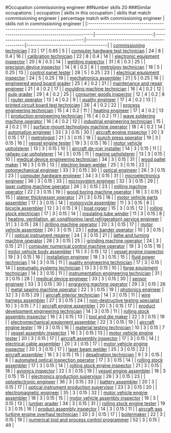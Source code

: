 #Occupation commissioning engineer
##Number skills 20
###Similar occupations:
| occupation                                                                                                                                                    |   skills in this occupation |   skills that match commissioning engineer |   percentage match with commissioning engineer |   skills not in commissioning engineer |
|:--------------------------------------------------------------------------------------------------------------------------------------------------------------|----------------------------:|-------------------------------------------:|-----------------------------------------------:|---------------------------------------:|
| [commissioning technician](commissioning_technician.md)                                                                                                       |                          22 |                                         17 |                                           0.85 |                                      5 |
| [computer hardware test technician](computer_hardware_test_technician.md)                                                                                     |                          24 |                                          8 |                                           0.4  |                                     16 |
| [calibration technician](calibration_technician.md)                                                                                                           |                          22 |                                          8 |                                           0.4  |                                     14 |
| [electronic equipment inspector](electronic_equipment_inspector.md)                                                                                           |                          20 |                                          6 |                                           0.3  |                                     14 |
| [welding inspector](welding_inspector.md)                                                                                                                     |                          31 |                                          6 |                                           0.3  |                                     25 |
| [precision device inspector](precision_device_inspector.md)                                                                                                   |                          14 |                                          6 |                                           0.3  |                                      8 |
| [metrology technician](metrology_technician.md)                                                                                                               |                          18 |                                          5 |                                           0.25 |                                     13 |
| [control panel tester](control_panel_tester.md)                                                                                                               |                          28 |                                          5 |                                           0.25 |                                     23 |
| [electrical equipment inspector](electrical_equipment_inspector.md)                                                                                           |                          24 |                                          5 |                                           0.25 |                                     19 |
| [mechatronics assembler](mechatronics_assembler.md)                                                                                                           |                          21 |                                          5 |                                           0.25 |                                     16 |
| [engineered wood board grader](engineered_wood_board_grader.md)                                                                                               |                          25 |                                          4 |                                           0.2  |                                     21 |
| [maintenance and repair engineer](maintenance_and_repair_engineer.md)                                                                                         |                          21 |                                          4 |                                           0.2  |                                     17 |
| [moulding machine technician](moulding_machine_technician.md)                                                                                                 |                          16 |                                          4 |                                           0.2  |                                     12 |
| [pulp grader](pulp_grader.md)                                                                                                                                 |                          29 |                                          4 |                                           0.2  |                                     25 |
| [consumer goods inspector](consumer_goods_inspector.md)                                                                                                       |                          12 |                                          4 |                                           0.2  |                                      8 |
| [router operator](router_operator.md)                                                                                                                         |                          13 |                                          4 |                                           0.2  |                                      9 |
| [quality engineer](quality_engineer.md)                                                                                                                       |                          17 |                                          4 |                                           0.2  |                                     13 |
| [printed circuit board test technician](printed_circuit_board_test_technician.md)                                                                             |                          26 |                                          4 |                                           0.2  |                                     22 |
| [process engineering technician](process_engineering_technician.md)                                                                                           |                          15 |                                          4 |                                           0.2  |                                     11 |
| [heating engineer](heating_engineer.md)                                                                                                                       |                          17 |                                          4 |                                           0.2  |                                     13 |
| [production engineering technician](production_engineering_technician.md)                                                                                     |                          15 |                                          4 |                                           0.2  |                                     11 |
| [wave soldering machine operator](wave_soldering_machine_operator.md)                                                                                         |                          16 |                                          4 |                                           0.2  |                                     12 |
| [industrial engineering technician](industrial_engineering_technician.md)                                                                                     |                          15 |                                          4 |                                           0.2  |                                     11 |
| [surface-mount technology machine operator](surface-mount_technology_machine_operator.md)                                                                     |                          18 |                                          4 |                                           0.2  |                                     14 |
| [automation engineer](automation_engineer.md)                                                                                                                 |                          33 |                                          3 |                                           0.15 |                                     30 |
| [aircraft engine inspector](aircraft_engine_inspector.md)                                                                                                     |                          20 |                                          3 |                                           0.15 |                                     17 |
| [metrologist](metrologist.md)                                                                                                                                 |                          21 |                                          3 |                                           0.15 |                                     18 |
| [punch press operator](punch_press_operator.md)                                                                                                               |                          19 |                                          3 |                                           0.15 |                                     16 |
| [vessel engine tester](vessel_engine_tester.md)                                                                                                               |                          19 |                                          3 |                                           0.15 |                                     16 |
| [motor vehicle upholsterer](motor_vehicle_upholsterer.md)                                                                                                     |                          13 |                                          3 |                                           0.15 |                                     10 |
| [aircraft de-icer installer](aircraft_de-icer_installer.md)                                                                                                   |                          14 |                                          3 |                                           0.15 |                                     11 |
| [railway car upholsterer](railway_car_upholsterer.md)                                                                                                         |                          14 |                                          3 |                                           0.15 |                                     11 |
| [marine upholsterer](marine_upholsterer.md)                                                                                                                   |                          13 |                                          3 |                                           0.15 |                                     10 |
| [medical device engineering technician](medical_device_engineering_technician.md)                                                                             |                          34 |                                          3 |                                           0.15 |                                     31 |
| [wood pallet maker](wood_pallet_maker.md)                                                                                                                     |                          16 |                                          3 |                                           0.15 |                                     13 |
| [electron beam welder](electron_beam_welder.md)                                                                                                               |                          25 |                                          3 |                                           0.15 |                                     22 |
| [optomechanical engineer](optomechanical_engineer.md)                                                                                                         |                          33 |                                          3 |                                           0.15 |                                     30 |
| [optical engineer](optical_engineer.md)                                                                                                                       |                          26 |                                          3 |                                           0.15 |                                     23 |
| [computer hardware engineer](computer_hardware_engineer.md)                                                                                                   |                          34 |                                          3 |                                           0.15 |                                     31 |
| [microelectronics engineer](microelectronics_engineer.md)                                                                                                     |                          36 |                                          3 |                                           0.15 |                                     33 |
| [microsystem engineer](microsystem_engineer.md)                                                                                                               |                          32 |                                          3 |                                           0.15 |                                     29 |
| [laser cutting machine operator](laser_cutting_machine_operator.md)                                                                                           |                          26 |                                          3 |                                           0.15 |                                     23 |
| [milling machine operator](milling_machine_operator.md)                                                                                                       |                          22 |                                          3 |                                           0.15 |                                     19 |
| [wood boring machine operator](wood_boring_machine_operator.md)                                                                                               |                          18 |                                          3 |                                           0.15 |                                     15 |
| [planer thicknesser operator](planer_thicknesser_operator.md)                                                                                                 |                          21 |                                          3 |                                           0.15 |                                     18 |
| [motor vehicle parts assembler](motor_vehicle_parts_assembler.md)                                                                                             |                          17 |                                          3 |                                           0.15 |                                     14 |
| [motorcycle assembler](motorcycle_assembler.md)                                                                                                               |                          11 |                                          3 |                                           0.15 |                                      8 |
| [bicycle assembler](bicycle_assembler.md)                                                                                                                     |                          12 |                                          3 |                                           0.15 |                                      9 |
| [boat rigger](boat_rigger.md)                                                                                                                                 |                          15 |                                          3 |                                           0.15 |                                     12 |
| [rolling stock electrician](rolling_stock_electrician.md)                                                                                                     |                          17 |                                          3 |                                           0.15 |                                     14 |
| [insulating tube winder](insulating_tube_winder.md)                                                                                                           |                          11 |                                          3 |                                           0.15 |                                      8 |
| [heating, ventilation, air conditioning (and refrigeration) service engineer](heating,_ventilation,_air_conditioning_(and_refrigeration)_service_engineer.md) |                          31 |                                          3 |                                           0.15 |                                     28 |
| [drilling machine operator](drilling_machine_operator.md)                                                                                                     |                          20 |                                          3 |                                           0.15 |                                     17 |
| [motor vehicle assembler](motor_vehicle_assembler.md)                                                                                                         |                          26 |                                          3 |                                           0.15 |                                     23 |
| [edge bander operator](edge_bander_operator.md)                                                                                                               |                          10 |                                          3 |                                           0.15 |                                      7 |
| [optical instrument repairer](optical_instrument_repairer.md)                                                                                                 |                          24 |                                          3 |                                           0.15 |                                     21 |
| [lathe and turning machine operator](lathe_and_turning_machine_operator.md)                                                                                   |                          28 |                                          3 |                                           0.15 |                                     25 |
| [grinding machine operator](grinding_machine_operator.md)                                                                                                     |                          24 |                                          3 |                                           0.15 |                                     21 |
| [computer numerical control machine operator](computer_numerical_control_machine_operator.md)                                                                 |                          19 |                                          3 |                                           0.15 |                                     16 |
| [motor vehicle body assembler](motor_vehicle_body_assembler.md)                                                                                               |                          15 |                                          3 |                                           0.15 |                                     12 |
| [vessel engine inspector](vessel_engine_inspector.md)                                                                                                         |                          19 |                                          3 |                                           0.15 |                                     16 |
| [installation engineer](installation_engineer.md)                                                                                                             |                          18 |                                          3 |                                           0.15 |                                     15 |
| [fluid power technician](fluid_power_technician.md)                                                                                                           |                          14 |                                          3 |                                           0.15 |                                     11 |
| [quality engineering technician](quality_engineering_technician.md)                                                                                           |                          17 |                                          3 |                                           0.15 |                                     14 |
| [pneumatic systems technician](pneumatic_systems_technician.md)                                                                                               |                          13 |                                          3 |                                           0.15 |                                     10 |
| [forge equipment technician](forge_equipment_technician.md)                                                                                                   |                          14 |                                          3 |                                           0.15 |                                     11 |
| [instrumentation engineering technician](instrumentation_engineering_technician.md)                                                                           |                          31 |                                          3 |                                           0.15 |                                     28 |
| [medical device engineer](medical_device_engineer.md)                                                                                                         |                          33 |                                          3 |                                           0.15 |                                     30 |
| [sensor engineer](sensor_engineer.md)                                                                                                                         |                          33 |                                          3 |                                           0.15 |                                     30 |
| [engraving machine operator](engraving_machine_operator.md)                                                                                                   |                          29 |                                          3 |                                           0.15 |                                     26 |
| [metal sawing machine operator](metal_sawing_machine_operator.md)                                                                                             |                          22 |                                          3 |                                           0.15 |                                     19 |
| [photonics engineer](photonics_engineer.md)                                                                                                                   |                          32 |                                          3 |                                           0.15 |                                     29 |
| [aircraft interior technician](aircraft_interior_technician.md)                                                                                               |                          14 |                                          3 |                                           0.15 |                                     11 |
| [wire harness assembler](wire_harness_assembler.md)                                                                                                           |                          27 |                                          3 |                                           0.15 |                                     24 |
| [non-destructive testing specialist](non-destructive_testing_specialist.md)                                                                                   |                          10 |                                          3 |                                           0.15 |                                      7 |
| [aircraft engine assembler](aircraft_engine_assembler.md)                                                                                                     |                          20 |                                          3 |                                           0.15 |                                     17 |
| [product development engineering technician](product_development_engineering_technician.md)                                                                   |                          14 |                                          3 |                                           0.15 |                                     11 |
| [rolling stock assembly inspector](rolling_stock_assembly_inspector.md)                                                                                       |                          16 |                                          3 |                                           0.15 |                                     13 |
| [tool and die maker](tool_and_die_maker.md)                                                                                                                   |                          22 |                                          3 |                                           0.15 |                                     19 |
| [electromechanical equipment assembler](electromechanical_equipment_assembler.md)                                                                             |                          22 |                                          3 |                                           0.15 |                                     19 |
| [aircraft engine tester](aircraft_engine_tester.md)                                                                                                           |                          19 |                                          3 |                                           0.15 |                                     16 |
| [material testing technician](material_testing_technician.md)                                                                                                 |                          10 |                                          3 |                                           0.15 |                                      7 |
| [vessel assembly inspector](vessel_assembly_inspector.md)                                                                                                     |                          16 |                                          3 |                                           0.15 |                                     13 |
| [motor vehicle engine tester](motor_vehicle_engine_tester.md)                                                                                                 |                          20 |                                          3 |                                           0.15 |                                     17 |
| [aircraft assembly inspector](aircraft_assembly_inspector.md)                                                                                                 |                          17 |                                          3 |                                           0.15 |                                     14 |
| [electrical cable assembler](electrical_cable_assembler.md)                                                                                                   |                          20 |                                          3 |                                           0.15 |                                     17 |
| [motor vehicle engine inspector](motor_vehicle_engine_inspector.md)                                                                                           |                          20 |                                          3 |                                           0.15 |                                     17 |
| [laser beam welder](laser_beam_welder.md)                                                                                                                     |                          25 |                                          3 |                                           0.15 |                                     22 |
| [aircraft assembler](aircraft_assembler.md)                                                                                                                   |                          18 |                                          3 |                                           0.15 |                                     15 |
| [desalination technician](desalination_technician.md)                                                                                                         |                           9 |                                          3 |                                           0.15 |                                      6 |
| [automated optical inspection operator](automated_optical_inspection_operator.md)                                                                             |                          17 |                                          3 |                                           0.15 |                                     14 |
| [rolling stock assembler](rolling_stock_assembler.md)                                                                                                         |                          17 |                                          3 |                                           0.15 |                                     14 |
| [rolling stock engine inspector](rolling_stock_engine_inspector.md)                                                                                           |                          21 |                                          3 |                                           0.15 |                                     18 |
| [avionics inspector](avionics_inspector.md)                                                                                                                   |                          22 |                                          3 |                                           0.15 |                                     19 |
| [vessel engine assembler](vessel_engine_assembler.md)                                                                                                         |                          18 |                                          3 |                                           0.15 |                                     15 |
| [electronics production supervisor](electronics_production_supervisor.md)                                                                                     |                          26 |                                          3 |                                           0.15 |                                     23 |
| [optoelectronic engineer](optoelectronic_engineer.md)                                                                                                         |                          36 |                                          3 |                                           0.15 |                                     33 |
| [battery assembler](battery_assembler.md)                                                                                                                     |                          20 |                                          3 |                                           0.15 |                                     17 |
| [optical instrument production supervisor](optical_instrument_production_supervisor.md)                                                                       |                          23 |                                          3 |                                           0.15 |                                     20 |
| [electromagnetic engineer](electromagnetic_engineer.md)                                                                                                       |                          35 |                                          3 |                                           0.15 |                                     32 |
| [motor vehicle engine assembler](motor_vehicle_engine_assembler.md)                                                                                           |                          18 |                                          3 |                                           0.15 |                                     15 |
| [motor vehicle assembly inspector](motor_vehicle_assembly_inspector.md)                                                                                       |                          16 |                                          3 |                                           0.15 |                                     13 |
| [lumber grader](lumber_grader.md)                                                                                                                             |                          34 |                                          3 |                                           0.15 |                                     31 |
| [rolling stock engine tester](rolling_stock_engine_tester.md)                                                                                                 |                          19 |                                          3 |                                           0.15 |                                     16 |
| [product assembly inspector](product_assembly_inspector.md)                                                                                                   |                          14 |                                          3 |                                           0.15 |                                     11 |
| [aircraft gas turbine engine overhaul technician](aircraft_gas_turbine_engine_overhaul_technician.md)                                                         |                          20 |                                          3 |                                           0.15 |                                     17 |
| [boilermaker](boilermaker.md)                                                                                                                                 |                          22 |                                          3 |                                           0.15 |                                     19 |
| [numerical tool and process control programmer](numerical_tool_and_process_control_programmer.md)                                                             |                          52 |                                          3 |                                           0.15 |                                     49 |
